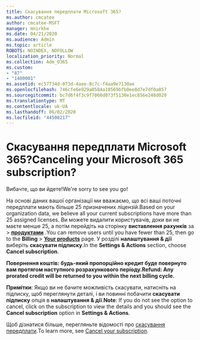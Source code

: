 ```yaml
---
title: Скасування передплати Microsoft 365?
ms.author: cmcatee
author: cmcatee-MSFT
manager: mnirkhe
ms.date: 04/21/2020
ms.audience: Admin
ms.topic: article
ROBOTS: NOINDEX, NOFOLLOW
localization_priority: Normal
ms.collection: Adm_O365
ms.custom:
- "87"
- "1400001"
ms.assetid: ec57734d-073d-4aee-8c7c-f4aa9e7130ae
ms.openlocfilehash: 746cfe6e929a0584a10569bfb0ee8d7e7df0a857
ms.sourcegitcommit: bc7d6f4f3c9f7060d073f5130e1ec856e248d020
ms.translationtype: MT
ms.contentlocale: uk-UA
ms.lasthandoff: 06/02/2020
ms.locfileid: "44508217"
---
```

# <a name="canceling-your-microsoft-365-subscription"></a><span data-ttu-id="48405-102">Скасування передплати Microsoft 365?</span><span class="sxs-lookup"><span data-stu-id="48405-102">Canceling your Microsoft 365 subscription?</span></span>

<span data-ttu-id="48405-103">Вибачте, що ви йдете!</span><span class="sxs-lookup"><span data-stu-id="48405-103">We're sorry to see you go!</span></span>
  
<span data-ttu-id="48405-104">На основі даних вашої організації ми вважаємо, що всі ваші поточні передплати мають більше 25 призначених ліцензій.</span><span class="sxs-lookup"><span data-stu-id="48405-104">Based on your organization data, we believe all your current subscriptions have more than 25 assigned licenses.</span></span> <span data-ttu-id="48405-105">Ви можете видалити користувачів, доки ви не маєте менше 25, а потім перейдіть на сторінку **виставлення рахунків** за \> **[продуктами](https://go.microsoft.com/fwlink/p/?linkid=842054)** .</span><span class="sxs-lookup"><span data-stu-id="48405-105">You can remove users until you have fewer than 25, then go to the **Billing** \> **[Your products](https://go.microsoft.com/fwlink/p/?linkid=842054)** page.</span></span> <span data-ttu-id="48405-106">У розділі **налаштування & дії** виберіть **скасувати підписку**.</span><span class="sxs-lookup"><span data-stu-id="48405-106">In the **Settings & Actions** section, choose **Cancel subscription**.</span></span>
 
<span data-ttu-id="48405-107">**Повернення коштів: будь-який пропорційно кредит буде повернуто вам протягом наступного розрахункового періоду.**</span><span class="sxs-lookup"><span data-stu-id="48405-107">**Refund: Any prorated credit will be returned to you within the next billing cycle.**</span></span> 

<span data-ttu-id="48405-108">**Примітки**: Якщо ви не бачите можливість скасувати, натисніть на підписку, щоб переглянути деталі, і ви повинні побачити **скасувати підписку** опція в **налаштування & дії**.</span><span class="sxs-lookup"><span data-stu-id="48405-108">**Note**: If you do not see the option to cancel, click on the subscription to view the details and you should see the **Cancel subscription** option in **Settings & Actions**.</span></span> 

<span data-ttu-id="48405-109">Щоб дізнатися більше, перегляньте відомості про [скасування передплати](https://docs.microsoft.com/microsoft-365/commerce/subscriptions/cancel-your-subscription).</span><span class="sxs-lookup"><span data-stu-id="48405-109">To learn more, see [Cancel your subscription](https://docs.microsoft.com/microsoft-365/commerce/subscriptions/cancel-your-subscription).</span></span>

